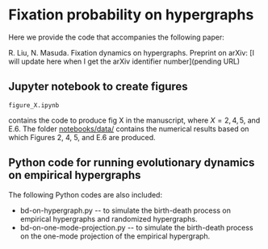 # Fixation probability on hypergraphs

Here we provide the code that accompanies the following paper:

R. Liu, N. Masuda.
Fixation dynamics on hypergraphs.
Preprint on arXiv: [I will update here when I get the arXiv identifier number](pending URL)

## Jupyter notebook to create figures

```
figure_X.ipynb
```
contains the code to produce fig X in the manuscript, where $X = 2, 4, 5$, and E.$6$.
The folder [notebooks/data/](https://github.com/RuodanL/fixation_probability/tree/main/notebooks/data) contains the numerical results based on which Figures 2, 4, 5, and E.6 are produced.

## Python code for running evolutionary dynamics on empirical hypergraphs

The following Python codes are also included:

- bd-on-hypergraph.py -- to simulate the birth-death process on empirical hypergraphs and randomized hypergraphs.
- bd-on-one-mode-projection.py -- to simulate the birth-death process on the one-mode projection of the empirical hypergraph.
